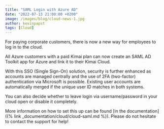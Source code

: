 ```yaml
---
title: "SAML Login with Azure AD"
date: "2022-07-13 21:00:00 +0200"
image: /images/blog/cloud-news-1.jpg
author: kevinpapst
tags: [Cloud]
---
```


For paying corporate customers, there is now a new way for employees to log in to the cloud.

All Azure customers with a paid Kimai plan can now create an SAML AD Toolkit app for Azure and link it to their Kimai Cloud.

With this SSO (Single Sign-On) solution, security is further enhanced as accounts are managed centrally and the use of 2FA (two-factor) authentication via Microsoft is possible.
Existing user accounts are automatically merged if the unique user ID matches in both systems.

You can also decide whether to leave login via username/password in your cloud open or disable it completely.

More information on how to set this up can be found [in the documentation]({% link _documentation/cloud/cloud-saml.md %}). Please do not hesitate to contact the support for help!
